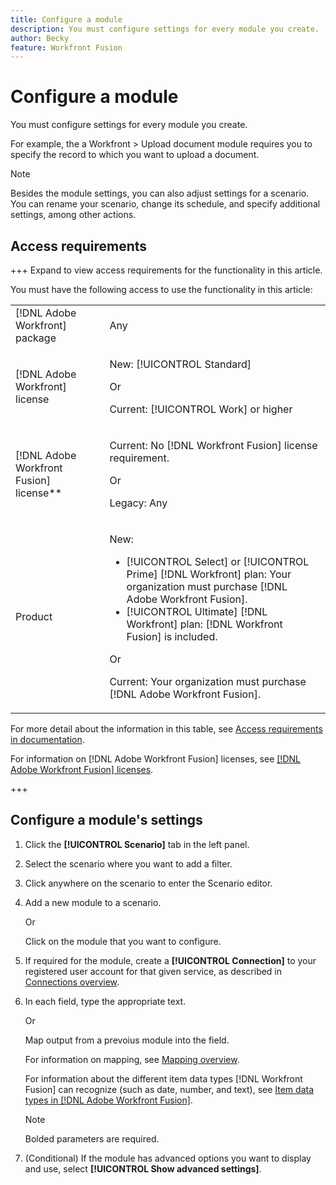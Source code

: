 ```yaml
---
title: Configure a module
description: You must configure settings for every module you create.
author: Becky
feature: Workfront Fusion
---
```

# Configure a module

You must configure settings for every module you create.

For example, the a Workfront > Upload document module requires you to specify the record to which you want to upload a document.

>[!NOTE]
>
>Besides the module settings, you can also adjust settings for a scenario. You can rename your scenario, change its schedule, and specify additional settings, among other actions.

## Access requirements

+++ Expand to view access requirements for the functionality in this article.

You must have the following access to use the functionality in this article:

<table style="table-layout:auto">
 <col> 
 <col> 
 <tbody> 
  <tr> 
   <td role="rowheader">[!DNL Adobe Workfront] package</td> 
   <td> <p>Any</p> </td> 
  </tr> 
  <tr data-mc-conditions=""> 
   <td role="rowheader">[!DNL Adobe Workfront] license</td> 
   <td> <p>New: [!UICONTROL Standard]</p><p>Or</p><p>Current: [!UICONTROL Work] or higher</p> </td> 
  </tr> 
  <tr> 
   <td role="rowheader">[!DNL Adobe Workfront Fusion] license**</td> 
   <td>
   <p>Current: No [!DNL Workfront Fusion] license requirement.</p>
   <p>Or</p>
   <p>Legacy: Any </p>
   </td> 
  </tr> 
  <tr> 
   <td role="rowheader">Product</td> 
   <td>
   <p>New:</p> <ul><li>[!UICONTROL Select] or [!UICONTROL Prime] [!DNL Workfront] plan: Your organization must purchase [!DNL Adobe Workfront Fusion].</li><li>[!UICONTROL Ultimate] [!DNL Workfront] plan: [!DNL Workfront Fusion] is included.</li></ul>
   <p>Or</p>
   <p>Current: Your organization must purchase [!DNL Adobe Workfront Fusion].</p>
   </td> 
  </tr>
 </tbody> 
</table>

For more detail about the information in this table, see [Access requirements in documentation](/help/workfront-fusion/set-up-and-manage-workfront-fusion/licensing-operations-overview/access-level-requirements-in-documentation.md).

For information on [!DNL Adobe Workfront Fusion] licenses, see [[!DNL Adobe Workfront Fusion] licenses](/help/workfront-fusion/set-up-and-manage-workfront-fusion/licensing-operations-overview/license-automation-vs-integration.md).

+++

## Configure a module's settings

1. Click the **[!UICONTROL Scenario]** tab in the left panel.
1. Select the scenario where you want to add a filter.
1. Click anywhere on the scenario to enter the Scenario editor.
1. Add a new module to a scenario.

   Or

   Click on the module that you want to configure.

1. If required for the module, create a **[!UICONTROL Connection]** to your registered user account for that given service, as described in [Connections overview](../../workfront-fusion/connections/about-connecting-wf-fusion-to-app-or-service.md).
1. In each field, type the appropriate text.

   Or

   Map output from a prevoius module into the field.
   
   For information on mapping, see [Mapping overview](/help/workfront-fusion/get-started-with-fusion/understand-fusion/mapping-overview.md).

   For information about the different item data types [!DNL Workfront Fusion] can recognize (such as date, number, and text), see [Item data types in [!DNL Adobe Workfront Fusion]](../../workfront-fusion/mapping/item-data-types.md).

   >[!NOTE]
   >
   >Bolded parameters are required.

1. (Conditional) If the module has advanced options you want to display and use, select **[!UICONTROL Show advanced settings]**.
